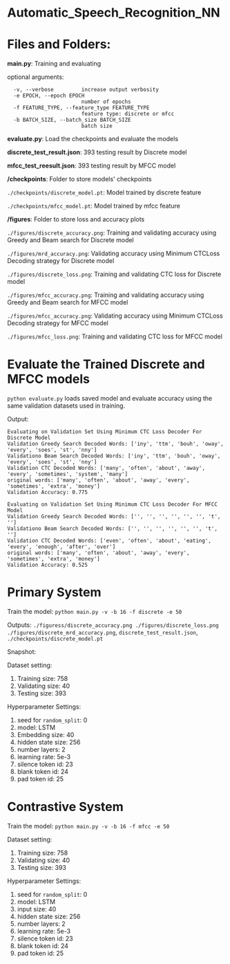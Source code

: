 # Automatic_Speech_Recognition_NN

# Files and Folders:

**main.py**: Training and evaluating

optional arguments:
```
  -v, --verbose         increase output verbosity
  -e EPOCH, --epoch EPOCH
                        number of epochs
  -f FEATURE_TYPE, --feature_type FEATURE_TYPE
                        feature type: discrete or mfcc
  -b BATCH_SIZE, --batch_size BATCH_SIZE
                        batch size
 ```                       

**evaluate.py**: Load the checkpoints and evaluate the models

**discrete_test_result.json**: 393 testing result by Discrete model

**mfcc_test_reesult.json**: 393 testing result by MFCC model

**/checkpoints**: Folder to store models' checkpoints

```./checkpoints/discrete_model.pt```: Model trained by discrete feature

```./checkpoints/mfcc_model.pt```: Model trained by mfcc feature


**/figures**: Folder to store loss and accuracy plots

```./figures/discrete_accuracy.png```: Training and validating accuracy using Greedy and Beam search for Discrete model

```./figures/mrd_accuracy.png```: Validating accuracy using Minimum CTCLoss Decoding strategy for Discrete model

```./figures/discrete_loss.png```: Training and validating CTC loss for Discrete model

```./figures/mfcc_accuracy.png```: Training and validating accuracy using Greedy and Beam search for MFCC model

```./figures/mfcc_accuracy.png```: Validating accuracy using Minimum CTCLoss Decoding strategy for MFCC model

```./figures/mfcc_loss.png```: Training and validating CTC loss for MFCC model

# Evaluate the Trained Discrete and MFCC models

```python evaluate.py``` loads saved model and evaluate accuracy using the same validation datasets used in training.

Output:

```
Evaluating on Validation Set Using Minimum CTC Loss Decoder For Discrete Model
Validation Greedy Search Decoded Words: ['iny', 'ttm', 'bouh', 'oway', 'every', 'soes', 'st', 'nny']
Validationo Beam Search Decoded Words: ['iny', 'ttm', 'bouh', 'oway', 'every', 'soes', 'st', 'nny']
Validation CTC Decoded Words: ['many', 'often', 'about', 'away', 'every', 'sometimes', 'system', 'many']
original words: ['many', 'often', 'about', 'away', 'every', 'sometimes', 'extra', 'money']
Validation Accuracy: 0.775

Evaluating on Validation Set Using Minimum CTC Loss Decoder For MFCC Model
Validation Greedy Search Decoded Words: ['', '', '', '', '', '', 't', '']
Validationo Beam Search Decoded Words: ['', '', '', '', '', '', 't', '']
Validation CTC Decoded Words: ['even', 'often', 'about', 'eating', 'every', 'enough', 'after', 'over']
original words: ['many', 'often', 'about', 'away', 'every', 'sometimes', 'extra', 'money']
Validation Accuracy: 0.525
```


# Primary System

Train the model: ```python main.py -v -b 16 -f discrete -e 50```

Outputs:  ```./figuress/discrete_accuracy.png ./figures/discrete_loss.png ./figures/discrete_mrd_accuracy.png```, ```discrete_test_result.json```, ```./checkpoints/discrete_model.pt```

Snapshot:


Dataset setting:
1. Training size: 758
2. Validating size: 40
3. Testing size: 393

Hyperparameter Settings: 
1. seed for ```random_split```: 0
2. model: LSTM
3. Embedding size: 40
4. hidden state size: 256
5. number layers: 2
6. learning rate: 5e-3
7. silence token id: 23
8. blank token id: 24
9. pad token id: 25


# Contrastive System

Train the model: ```python main.py -v -b 16 -f mfcc -e 50```

Dataset setting:
1. Training size: 758
2. Validating size: 40
3. Testing size: 393

Hyperparameter Settings:
1. seed for ```random_split```: 0
2. model: LSTM
3. input size: 40
4. hidden state size: 256
5. number layers: 2
6. learning rate: 5e-3
7. silence token id: 23
8. blank token id: 24
9. pad token id: 25

